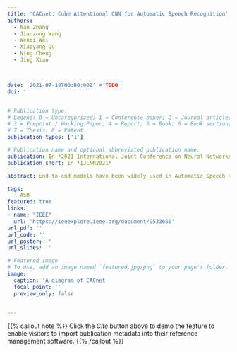 ```yaml
---
title: 'CACnet: Cube Attentional CNN for Automatic Speech Recognition'
authors:
  - Nan Zhang
  - Jianzong Wang
  - Wenqi Wei
  - Xiaoyang Qu
  - Ning Cheng
  - Jing Xiao



date: '2021-07-18T00:00:00Z' # TODO
doi: ''


# Publication type.
# Legend: 0 = Uncategorized; 1 = Conference paper; 2 = Journal article;
# 3 = Preprint / Working Paper; 4 = Report; 5 = Book; 6 = Book section;
# 7 = Thesis; 8 = Patent
publication_types: ['1']

# Publication name and optional abbreviated publication name.
publication: In *2021 International Joint Conference on Neural Networks*
publication_short: In *IJCNN2021*

abstract: End-to-end models have been widely used in Automatic Speech Recognition (ASR). Convolutional Neural Networks (CNNs) can effectively use spectrum information to model acoustic models. However, the convolution layers have limitations on the receptive field leading to restrictions for long speech signals. Inspired by this, we propose a Cube Attention CNN network(CACnet) that uses two different attention blocks to integrate the feature information of different dimensions for extending context information. Thereinto, the Global Deep Attention Block utilizes non-local operations to compute interactions between any two positions on feature maps and enables the acquirement of global feature representations while the Cross-Channel Attention Block adaptively recalibrates channel-wise feature responses. Then, outputs of the above two attention modules will be added up to further improve the feature representation which contributes to enrich contextual information. Finally, the performance of our proposed architecture will be explored under ASR tasks in English circumstances. Experiments on LibriSpeech indicate that CACnet achieves a word error rate (WER) of 3.78%/9.56% without language model (LM), and 2.84%/6.97% with LM, which is near state-of-the-art accuracy. CACnet on WSJ with 4.4% WER obtains better performance, compared to CTC-based CNN models, such as QuartzNet and Jasper, with the same language model. The proposed network achieves competitive accuracy while having fewer parameters. Moreover, CACnet can be easily incorporated into any existed network since it has the same input and output dimensions.

tags:
  - ASR
featured: true
links:
- name: "IEEE"
  url: 'https://ieeexplore.ieee.org/document/9533666'
url_pdf: ''
url_code: ''
url_poster: ''
url_slides: ''

# Featured image
# To use, add an image named `featured.jpg/png` to your page's folder.
image:
  caption: 'A diagram of CACnet'
  focal_point: ''
  preview_only: false


---
```


{{% callout note %}}
Click the _Cite_ button above to demo the feature to enable visitors to import publication metadata into their reference management software.
{{% /callout %}}

